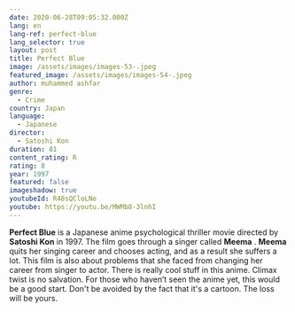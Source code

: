 ```yaml
---
date: 2020-06-28T09:05:32.000Z
lang: en
lang-ref: perfect-blue
lang_selector: true
layout: post
title: Perfect Blue
image: /assets/images/images-53-.jpeg
featured_image: /assets/images/images-54-.jpeg
author: muhammed ashfar
genre:
  - Crime
country: Japan
language:
  - Japanese
director:
  - Satoshi Kon
duration: 81
content_rating: R
rating: 8
year: 1997
featured: false
imageshadow: true
youtubeId: R48sQCloLNo
youtube: https://youtu.be/MWMb8-3lnhI
---
```

 **Perfect Blue**  is a Japanese anime psychological thriller movie directed by  **Satoshi Kon**  in 1997. The film goes through a singer called  **Meema** .
**Meema**  quits her singing career and chooses acting, and as a result she suffers a lot. This film is also about problems that she faced from changing her career from singer to actor. There is really cool stuff in this anime. Climax twist is no salvation. For those who haven’t seen the anime yet, this would be a good start. Don't be avoided by the fact that it's a cartoon. The loss will be yours.